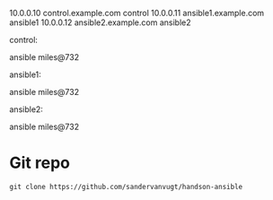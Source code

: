 10.0.0.10 control.example.com control
10.0.0.11 ansible1.example.com ansible1
10.0.0.12 ansible2.example.com ansible2

control:

ansible
miles@732


ansible1:

ansible
miles@732

ansible2:

ansible
miles@732


# Git repo

    git clone https://github.com/sandervanvugt/handson-ansible

